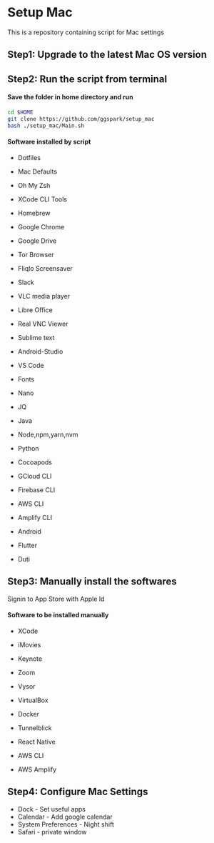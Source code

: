 # Setup Mac

This is a repository containing script for Mac settings


## Step1: Upgrade to the latest Mac OS version

## Step2: Run the script from terminal

#### Save the folder in home directory and run

```sh
cd $HOME
git clone https://github.com/ggspark/setup_mac
bash ./setup_mac/Main.sh
```

#### Software installed by script
* Dotfiles
* Mac Defaults
* Oh My Zsh
* XCode CLI Tools
* Homebrew
* Google Chrome
* Google Drive
* Tor Browser
* Fliqlo Screensaver
* Slack
* VLC media player
* Libre Office
* Real VNC Viewer
* Sublime text
* Android-Studio
* VS Code

* Fonts
* Nano
* JQ
* Java
* Node,npm,yarn,nvm
* Python
* Cocoapods
* GCloud CLI
* Firebase CLI
* AWS CLI
* Amplify CLI
* Android
* Flutter
* Duti


## Step3: Manually install the softwares

Signin to App Store with Apple Id

#### Software to be installed manually
* XCode
* iMovies
* Keynote

* Zoom
* Vysor
* VirtualBox
* Docker
* Tunnelblick
* React Native
* AWS CLI
* AWS Amplify


## Step4: Configure Mac Settings
* Dock - Set useful apps
* Calendar - Add google calendar
* System Preferences - Night shift
* Safari - private window
